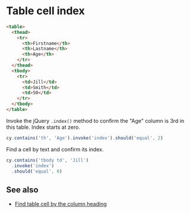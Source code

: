 # Table cell index

<!-- fiddle Confirm the cell index -->

```html
<table>
  <thead>
    <tr>
      <th>Firstname</th>
      <th>Lastname</th>
      <th>Age</th>
    </tr>
  </thead>
  <tbody>
    <tr>
      <td>Jill</td>
      <td>Smith</td>
      <td>50</td>
    </tr>
  </tbody>
</table>
```

Invoke the jQuery `.index()` method to confirm the "Age" column is 3rd in this table. Index starts at zero.

```js
cy.contains('th', 'Age').invoke('index').should('equal', 2)
```

Find a cell by text and confirm its index.

```js
cy.contains('tbody td', 'Jill')
  .invoke('index')
  .should('equal', 0)
```

<!-- fiddle-end -->

## See also

- [Find table cell by the column heading](./table-cell-by-column-heading.md)
